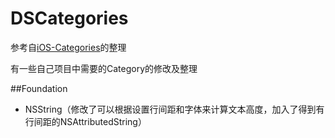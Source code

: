 # DSCategories

参考自[iOS-Categories](https://github.com/shaojiankui/iOS-Categories)的整理

有一些自己项目中需要的Category的修改及整理

##Foundation

- NSString（修改了可以根据设置行间距和字体来计算文本高度，加入了得到有行间距的NSAttributedString）
